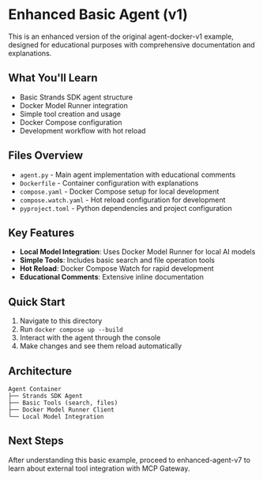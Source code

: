 # Enhanced Basic Agent (v1)

This is an enhanced version of the original agent-docker-v1 example, designed for educational purposes with comprehensive documentation and explanations.

## What You'll Learn

- Basic Strands SDK agent structure
- Docker Model Runner integration
- Simple tool creation and usage
- Docker Compose configuration
- Development workflow with hot reload

## Files Overview

- `agent.py` - Main agent implementation with educational comments
- `Dockerfile` - Container configuration with explanations
- `compose.yaml` - Docker Compose setup for local development
- `compose.watch.yaml` - Hot reload configuration for development
- `pyproject.toml` - Python dependencies and project configuration

## Key Features

- **Local Model Integration**: Uses Docker Model Runner for local AI models
- **Simple Tools**: Includes basic search and file operation tools
- **Hot Reload**: Docker Compose Watch for rapid development
- **Educational Comments**: Extensive inline documentation

## Quick Start

1. Navigate to this directory
2. Run `docker compose up --build`
3. Interact with the agent through the console
4. Make changes and see them reload automatically

## Architecture

```
Agent Container
├── Strands SDK Agent
├── Basic Tools (search, files)
├── Docker Model Runner Client
└── Local Model Integration
```

## Next Steps

After understanding this basic example, proceed to enhanced-agent-v7 to learn about external tool integration with MCP Gateway.